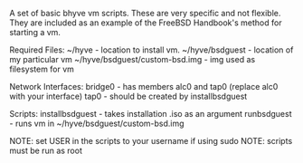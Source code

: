 A set of basic bhyve vm scripts. These are very specific and not flexible. They are included as an example of the FreeBSD Handbook's method for starting a vm.

Required Files:
	 ~/hyve - location to install vm.
	 ~/hyve/bsdguest - location of my particular vm
	 ~/hyve/bsdguest/custom-bsd.img - img used as filesystem for vm

Network Interfaces:
	bridge0 - has members alc0 and tap0
		      (replace alc0 with your interface)
	tap0 - should be created by installbsdguest

Scripts:
	installbsdguest - takes installation .iso as an argument
	runbsdguest - runs vm in ~/hyve/bsdguest/custom-bsd.img

NOTE: set USER in the scripts to your username if using sudo
NOTE: scripts must be run as root